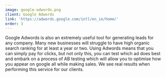 ```yaml
---
image: google-adwords.png
client: Google Adwords
link: 'https://adwords.google.com/intl/en_ie/home/'
order: 3
---
```

Google Adwords is also an extremely useful tool for generating leads for any company. Many new businesses will struggle to have high organic search ranking for at least a year or two. Using Adwords means that you can simply pay for clicks, but not only this, you can test which ad does best and embark on a process of AB testing which will allow you to optimise how you appear on google all while making sales. We see real results when performing this service for our clients.
